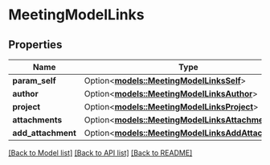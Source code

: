 # MeetingModelLinks

## Properties

Name | Type | Description | Notes
------------ | ------------- | ------------- | -------------
**param_self** | Option<[**models::MeetingModelLinksSelf**](MeetingModel__links_self.md)> |  | [optional]
**author** | Option<[**models::MeetingModelLinksAuthor**](MeetingModel__links_author.md)> |  | [optional]
**project** | Option<[**models::MeetingModelLinksProject**](MeetingModel__links_project.md)> |  | [optional]
**attachments** | Option<[**models::MeetingModelLinksAttachments**](MeetingModel__links_attachments.md)> |  | [optional]
**add_attachment** | Option<[**models::MeetingModelLinksAddAttachment**](MeetingModel__links_addAttachment.md)> |  | [optional]

[[Back to Model list]](../README.md#documentation-for-models) [[Back to API list]](../README.md#documentation-for-api-endpoints) [[Back to README]](../README.md)



